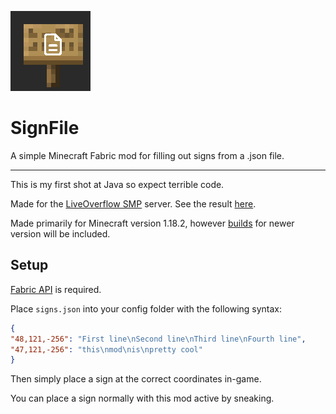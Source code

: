 



![icon.png](src/main/resources/assets/signfile/icon.png)

# SignFile

A simple Minecraft Fabric mod for filling out signs from a .json file.

---

This is my first shot at Java so expect terrible code.

Made for the [LiveOverflow SMP](https://www.youtube.com/playlist?list=PLhixgUqwRTjwvBI-hmbZ2rpkAl4lutnJG) server. See the result [here](https://cdn.discordapp.com/attachments/985597892888764466/1021019127499997244/signs.png).

Made primarily for Minecraft version 1.18.2, however [builds](https://github.com/TriLinder/SignFile/releases/latest) for newer version will be included.



## Setup

[Fabric API](https://modrinth.com/mod/fabric-api/) is required.

Place `signs.json` into your config folder with the following syntax:

```json
{
"48,121,-256": "First line\nSecond line\nThird line\nFourth line",
"47,121,-256": "this\nmod\nis\npretty cool"  
}
```

Then simply place a sign at the correct coordinates in-game.

You can place a sign normally with this mod active by sneaking.




